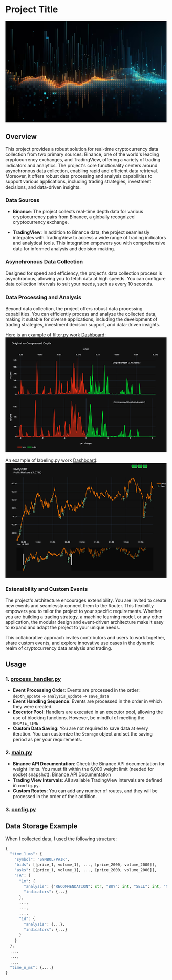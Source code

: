# Project Title

![](img/back.png)

## Overview

This project provides a robust solution for real-time cryptocurrency data collection from two primary sources: Binance, one of the world's leading cryptocurrency exchanges, and TradingView, offering a variety of trading indicators and analytics. The project's core functionality centers around asynchronous data collection, enabling rapid and efficient data retrieval. Moreover, it offers robust data processing and analysis capabilities to support various applications, including trading strategies, investment decisions, and data-driven insights.

### Data Sources

- **Binance**: The project collects real-time depth data for various cryptocurrency pairs from Binance, a globally recognized cryptocurrency exchange.

- **TradingView**: In addition to Binance data, the project seamlessly integrates with TradingView to access a wide range of trading indicators and analytical tools. This integration empowers you with comprehensive data for informed analysis and decision-making.

### Asynchronous Data Collection

Designed for speed and efficiency, the project's data collection process is asynchronous, allowing you to fetch data at high speeds. You can configure data collection intervals to suit your needs, such as every 10 seconds.

### Data Processing and Analysis

Beyond data collection, the project offers robust data processing capabilities. You can efficiently process and analyze the collected data, making it suitable for diverse applications, including the development of trading strategies, investment decision support, and data-driven insights.

Here is an example of filter.py work [Dashboard](https://chart-studio.plotly.com/~tikhon.radk/11#/):
[![Dashboard](img/oviginalVScommpressed.png)](https://chart-studio.plotly.com/~tikhon.radk/11#/)

An example of labeling.py work [Dashboard](https://chart-studio.plotly.com/~tikhon.radk/16/#/):
[![Dashboard](img/Labeling.png)](https://chart-studio.plotly.com/~tikhon.radk/16/#/)


### Extensibility and Custom Events

The project's architecture encourages extensibility. You are invited to create new events and seamlessly connect them to the Router. This flexibility empowers you to tailor the project to your specific requirements. Whether you are building a trading strategy, a machine learning model, or any other application, the modular design and event-driven architecture make it easy to expand and adapt the project to your unique needs.

This collaborative approach invites contributors and users to work together, share custom events, and explore innovative use cases in the dynamic realm of cryptocurrency data analysis and trading.

## Usage

### 1. [process_handler.py](https://github.com/Tikhon-Radkevich/CryptoModel/blob/main/process_handler.py)

- **Event Processing Order**: Events are processed in the order: `depth_update` -> `analysis_update` -> `save_data`
- **Event Handling Sequence**: Events are processed in the order in which they were created.
- **Executor Pool**: Handlers are executed in an executor pool, allowing the use of blocking functions. However, be mindful of meeting the `UPDATE_TIME`
- **Custom Data Saving**: You are not required to save data at every iteration. You can customize the `Storage` object and set the saving period as per your requirements.

### 2. [main.py](https://github.com/Tikhon-Radkevich/CryptoModel/blob/main/main.py)

- **Binance API Documentation**: Check the Binance API documentation for weight limits. You must fit within the 6,000 weight limit (needed for socket snapshot). [Binance API Documentation](https://binance-docs.github.io/apidocs/spot/en/#order-book)
- **Trading View Intervals**: All available TradingView intervals are defined in `config.py`.
- **Custom Routes**: You can add any number of routes, and they will be processed in the order of their addition.

### 3. [config.py](https://github.com/Tikhon-Radkevich/CryptoModel/blob/main/config.py)

## Data Storage Example
When I collected data, I used the following structure:
``` python
{
  "time_1_ms": {
    "symbol": "SYMBOL/PAIR", 
    "bids": [[price_1, volume_1], ..., [price_2000, volume_2000]], 
    "asks": [[price_1, volume_1], ..., [price_2000, volume_2000]],
    "TA": {
      "1m": {
        "analysis": {"RECOMMENDATION": str, "BUY": int, "SELL": int, "NEUTRAL": int}, 
        "indicators": {...}
      },
      ...,
      ...,
      ...,
      "1d": {
        "analysis": {...},
        "indicators": {...}
      }
    }
  },
  ...,
  ...,
  ...,
  "time_n_ms": {....}
}
```

